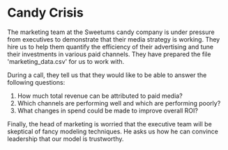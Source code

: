 # Candy Crisis

The marketing team at the Sweetums candy company is under pressure from executives to demonstrate that their media strategy is working. They hire us to help them quantify the efficiency of their advertising and tune their investments in various paid channels. They have prepared the file 'marketing_data.csv' for us to work with.

During a call, they tell us that they would like to be able to answer the following questions:
1. How much total revenue can be attributed to paid media?
2. Which channels are performing well and which are performing poorly?
3. What changes in spend could be made to improve overall ROI?

Finally, the head of marketing is worried that the executive team will be skeptical of fancy modeling techniques. He asks us how he can convince leadership that our model is trustworthy.
